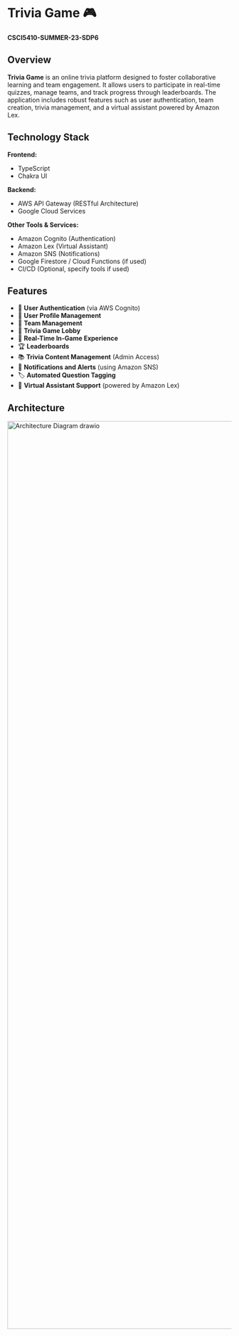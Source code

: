 # Trivia Game 🎮  
**CSCI5410-SUMMER-23-SDP6**

## Overview
**Trivia Game** is an online trivia platform designed to foster collaborative learning and team engagement. It allows users to participate in real-time quizzes, manage teams, and track progress through leaderboards. The application includes robust features such as user authentication, team creation, trivia management, and a virtual assistant powered by Amazon Lex.

## Technology Stack

**Frontend:**
- TypeScript
- Chakra UI

**Backend:**
- AWS API Gateway (RESTful Architecture)
- Google Cloud Services

**Other Tools & Services:**
- Amazon Cognito (Authentication)
- Amazon Lex (Virtual Assistant)
- Amazon SNS (Notifications)
- Google Firestore / Cloud Functions (if used)
- CI/CD (Optional, specify tools if used)

## Features
- 🔐 **User Authentication** (via AWS Cognito)
- 👤 **User Profile Management**
- 🤝 **Team Management**
- 🎲 **Trivia Game Lobby**
- 🧠 **Real-Time In-Game Experience**
- 🏆 **Leaderboards**
- 📚 **Trivia Content Management** (Admin Access)
- 🔔 **Notifications and Alerts** (using Amazon SNS)
- 🏷️ **Automated Question Tagging**
- 🤖 **Virtual Assistant Support** (powered by Amazon Lex)

## Architecture

<img width="3999" height="2042" alt="Architecture Diagram drawio" src="https://github.com/user-attachments/assets/3e471b16-edf5-432c-b146-c969e6156c3d" />

